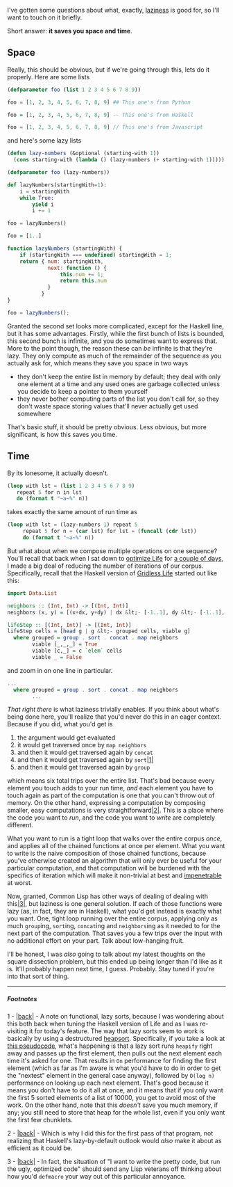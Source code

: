 I've gotten some questions about what, exactly, [laziness](http://en.wikipedia.org/wiki/Lazy_evaluation) is good for, so I'll want to touch on it briefly.

Short answer: **it saves you space and time**.

## <a name="space" href="#space"></a>Space

Really, this should be obvious, but if we're going through this, lets do it properly. Here are some lists

```lisp
(defparameter foo (list 1 2 3 4 5 6 7 8 9))
```

```python
foo = [1, 2, 3, 4, 5, 6, 7, 8, 9] ## This one's from Python
```

```haskell
foo = [1, 2, 3, 4, 5, 6, 7, 8, 9] -- This one's from Haskell
```

```javascript
foo = [1, 2, 3, 4, 5, 6, 7, 8, 9] // This one's from Javascript
```

and here's some lazy lists

```lisp
(defun lazy-numbers (&optional (starting-with 1))
  (cons starting-with (lambda () (lazy-numbers (+ starting-with 1)))))

(defparameter foo (lazy-numbers))
```

```python
def lazyNumbers(startingWith=1):
    i = startingWith
    while True:
        yield i
        i += 1

foo = lazyNumbers()
```

```haskell
foo = [1..]
```

```javascript
function lazyNumbers (startingWith) {
    if (startingWith === undefined) startingWith = 1;
    return { num: startingWith,
             next: function () {
                 this.num += 1;
                 return this.num
             }
           }
}

foo = lazyNumbers();
```

Granted the second set looks more complicated, except for the Haskell line, but it has some advantages. Firstly, while the first bunch of lists is bounded, this second bunch is infinite, and you do sometimes want to express that. More to the point though, the reason these can *be* infinite is that they're lazy. They only compute as much of the remainder of the sequence as you actually ask for, which means they save you space in two ways


-   they don't keep the entire list in memory by default; they deal with only one element at a time and any used ones are garbage collected unless you decide to keep a pointer to them yourself
-   they never bother computing parts of the list you don't call for, so they don't waste space storing values that'll never actually get used somewhere


That's basic stuff, it should be pretty obvious. Less obvious, but more significant, is how this saves you time.

## <a name="time" href="#time"></a>Time

By its lonesome, it actually doesn't.

```lisp
(loop with lst = (list 1 2 3 4 5 6 7 8 9)
   repeat 5 for n in lst
   do (format t "~a~%" n))
```

takes exactly the same amount of run time as

```lisp
(loop with lst = (lazy-numbers 1) repeat 5
     repeat 5 for n = (car lst) for lst = (funcall (cdr lst))
     do (format t "~a~%" n))
```

But what about when we compose multiple operations on one sequence? You'll recall that back when I sat down to [optimize Life](http://langnostic.blogspot.ca/2012/12/life-extreme-optimizing-for-time-in.html) for [a couple of days](http://langnostic.blogspot.ca/2012/12/not-optimizing-haskell.html), I made a big deal of reducing the number of iterations of our corpus. Specifically, recall that the Haskell version of [Gridless Life](http://langnostic.blogspot.ca/2012/12/life-common-lisp-haskell-and-clojure.html) started out like this:

```haskell
import Data.List

neighbors :: (Int, Int) -> [(Int, Int)]
neighbors (x, y) = [(x+dx, y+dy) | dx &lt;- [-1..1], dy &lt;- [-1..1], (dx,dy) /= (0,0)]

lifeStep :: [(Int, Int)] -> [(Int, Int)]
lifeStep cells = [head g | g &lt;- grouped cells, viable g]
  where grouped = group . sort . concat . map neighbors
        viable [_,_,_] = True
        viable [c,_] = c `elem` cells
        viable _ = False
```

and zoom in on one line in particular.

```haskell
...
  where grouped = group . sort . concat . map neighbors
        ...
```

*That right there* is what laziness trivially enables. If you think about what's being done here, you'll realize that you'd never do this in an eager context. Because if you did, what you'd get is


1.   the argument would get evaluated
1.   it would get traversed once by `map neighbors`
1.   and then it would get traversed again by `concat`
1.   and then it would get traversed again by `sort`<a name="note-Mon-Apr-29-130749EDT-2013"></a>[|1|](#foot-Mon-Apr-29-130749EDT-2013)
1.   and then it would get traversed again by `group`


which means six total trips over the entire list. That's bad because every element you touch adds to your run time, *and* each element you have to touch again as part of the computation is one that you can't throw out of memory. On the other hand, expressing a computation by composing smaller, easy computations is very straightforward<a name="note-Mon-Apr-29-130806EDT-2013"></a>[|2|](#foot-Mon-Apr-29-130806EDT-2013). This is a place where the code you want to *run*, and the code you want to *write* are completely different.

What you want to run is a tight loop that walks over the entire corpus *once*, and applies all of the chained functions at once per element. What you want to write is the naive composition of those chained functions, because you've otherwise created an algorithm that will only ever be useful for your particular computation, and that computation will be burdened with the specifics of iteration which will make it non-trivial at best and [impenetrable](https://github.com/slyrus/cl-typesetting/blob/master/tables.lisp#L168-L277) at worst.

Now, granted, Common Lisp has other ways of dealing of dealing with this<a name="note-Mon-Apr-29-131658EDT-2013"></a>[|3|](#foot-Mon-Apr-29-131658EDT-2013), but laziness is one general solution. If each of those functions were lazy (as, in fact, they are in Haskell), what you'd get instead is exactly what you want. One, tight loop running over the entire corpus, applying only as much `group`ing, `sort`ing, `concat`ing and `neighbors`ing as it needed to for the next part of the computation. That saves you a few trips over the input with no additional effort on your part. Talk about low-hanging fruit.

I'll be honest, I was *also* going to talk about my latest thoughts on the square dissection problem, but this ended up being longer than I'd like as it is. It'll probably happen next time, I guess. Probably. Stay tuned if you're into that sort of thing.


* * *
##### Footnotes

1 - <a name="foot-Mon-Apr-29-130749EDT-2013"></a>[|back|](#note-Mon-Apr-29-130749EDT-2013) - A note on functional, lazy sorts, because I was wondering about this both back when tuning the Haskell version of Life and as I was re-visiting it for today's feature. The way that lazy sorts seem to work is basically by using a destructured [heapsort](http://en.wikipedia.org/wiki/Heapsort). Specifically, if you take a look at [this pseudocode](http://en.wikipedia.org/wiki/Heapsort#Pseudocode), what's happening is that a lazy sort runs `heapify` right away and passes up the first element, then pulls out the next element each time it's asked for one. That results in `On` performance for finding the first element (which as far as I'm aware is what you'd have to do in order to get the "nextest" element in the general case anyway), followed by `O(log n)` performance on looking up each next element. That's good because it means you don't have to do it all at once, and it means that if you only want the first 5 sorted elements of a list of 10000, you get to avoid most of the work. On the other hand, note that this *doesn't* save you much memory, if any; you still need to store that heap for the whole list, even if you only want the first few chunklets.

2 - <a name="foot-Mon-Apr-29-130806EDT-2013"></a>[|back|](#note-Mon-Apr-29-130806EDT-2013) - Which is why I did this for the first pass of that program, not realizing that Haskell's lazy-by-default outlook would *also* make it about as efficient as it could be.

3 - <a name="foot-Mon-Apr-29-131658EDT-2013"></a>[|back|](#note-Mon-Apr-29-131658EDT-2013) - In fact, the situation of "I want to write the pretty code, but run the ugly, optimized code" should send any Lisp veterans off thinking about how you'd `defmacro` your way out of this particular annoyance.
